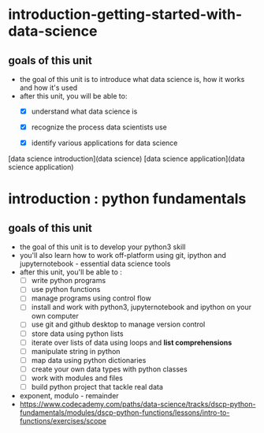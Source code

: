 # introduction-getting-started-with-data-science
## goals of this unit
- the goal of this unit is to introduce what data science is, how it works and how it's used
- after this unit, you will be able to:
    - [x] understand what data science is
    - [x] recognize the process data scientists use
    - [x] identify various applications for data science


[data science introduction](data science)
[data science application](data science application)

# introduction : python fundamentals
## goals of this unit
- the goal of this unit is to develop your python3 skill
- you'll also learn how to work off-platform using git, ipython and jupyternotebook - essential data science tools
- after this unit, you'll be able to :
    - [ ] write python programs
    - [ ] use python functions
    - [ ] manage programs using control flow
    - [ ] install and work with python3, jupyternotebook and ipython on your own computer
    - [ ] use git and github desktop to manage version control
    - [ ] store data using python lists
    - [ ] iterate over lists of data using loops and __list comprehensions__
    - [ ] manipulate string in python
    - [ ] map data using python dictionaries
    - [ ] create your own data types with python classes
    - [ ] work with modules and files
    - [ ] build python project that tackle real data
- exponent, modulo - remainder
- https://www.codecademy.com/paths/data-science/tracks/dscp-python-fundamentals/modules/dscp-python-functions/lessons/intro-to-functions/exercises/scope
